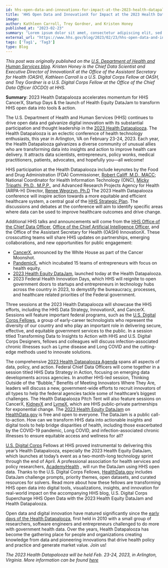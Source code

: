 ```yaml
---
id: hhs-open-data-and-innovationx-for-impact-at-the-2023-health-datapalooza
title: 'HHS Open Data and InnovationX for Impact at the 2023 Health Datapalooza'
image: 
author: Kathleen Carroll, Trey Gordner, and Kristen Honey
published_at: "2023-02-23"
summary: "Lorem ipsum dolor sit amet, consectetur adipiscing elit, sed do eiusmod tempor incididunt ut labore et dolore magna aliqua. Dictum non consectetur a erat nam. Tempor commodo ullamcorper a lacus vestibulum sed arcu non odio. Facilisis magna etiam tempor orci eu. Consectetur purus ut faucibus pulvinar elementum."
external_url: "https://www.hhs.gov/blog/2023/02/23/hhs-open-data-and-innovationx-for-impact-at-the-2023-health-datapalooza.html"
tags: ['Tag1', 'Tag3']
type: Blog
---
```

*This post was originally published on the [U.S. Department of Health and Human Services blog](https://www.hhs.gov/blog/2023/02/23/hhs-open-data-and-innovationx-for-impact-at-the-2023-health-datapalooza.html). Kristen Honey is the Chief Data Scientist and Executive Director of InnovationX at the Office of the Assistant Secretary for Health (OASH), Kathleen Carroll is a U.S. Digital Corps Fellow at OASH, and Trey Gordner is a U.S. Digital Corps Fellow at the Office of the Chief Data Officer (OCDO) at HHS.*

**Summary**: 2023 Health Datapalooza accelerates momentum for HHS CancerX, Startup Days & the launch of Health Equity DataJam to transform HHS open data into tools & action.

The U.S. Department of Health and Human Services (HHS) continues to drive open data and galvanize digital innovation with its substantial participation and thought leadership in the [2023 Health Datapalooza](https://academyhealth.org/events/site/2023-health-datapalooza). The Health Datapalooza is an eclectic conference of health technology enthusiasts, this year in Arlington, VA on February 23-24, 2023. Each year, the Health Datapalooza galvanizes a diverse community of unusual allies who are transforming data into insights and action to improve health care delivery. It attracts data scientists, entrepreneurs, policy wonks, medical practitioners, patients, advocates, and hopefully you—all welcome!

HHS participation at the Health Datapalooza include keynotes by the Food and Drug Administration (FDA) Commissioner, [Robert Califf, M.D., MACC](https://www.fda.gov/about-fda/fda-organization/robert-califf); National Coordinator for Health Information Technology (ONC), [Micky Tripathi, Ph.D., M.P.P.](https://www.healthit.gov/leadership/micky-tripathi-phd-mpp), and Advanced Research Projects Agency for Health (ARPA-H) Director, [Renee Wegrzyn, Ph.D](https://arpa-h.gov/news/100-days) The 2023 Health Datapalooza conference will inspire action towards a more equitable and efficient healthcare system, a central goal of the [HHS Strategic Plan](https://public3.pagefreezer.com/browse/HHS.gov/14-12-2022T07:23/https:/www.hhs.gov/about/strategic-plan/2022-2026/index.html). The discussions and debates at the conference will aim to identify specific areas where data can be used to improve healthcare outcomes and drive change.

Additional HHS talks and announcements will come from the [HHS Office of the Chief Data Officer](https://cdo.hhs.gov/), [Office of the Chief Artificial Intelligence Officer](https://www.hhs.gov/about/agencies/asa/ocio/ai/index.html), and the Office of the Assistant Secretary for Health (OASH) InnovationX. These crosscutting teams will share HHS updates on partnerships, emerging collaborations, and new opportunities for public engagement:

* [CancerX](https://www.whitehouse.gov/briefing-room/statements-releases/2023/02/02/fact-sheet-on-one-year-anniversary-of-reignited-cancer-moonshot-biden-harris-administration-announces-new-actions-to-end-cancer-as-we-know-it/), announced by the White House as part of the Cancer Moonshot.
* [PandemicX](https://www.hhs.gov/ash/osm/innovationx/pandemicx/index.html), which incubated 15 teams of entrepreneurs with focus on health equity.
* [2023 Health Equity DataJam](https://healthdata.gov/stories/s/Health-Equity-DataJam-Homepage-2023/nqx6-g6vz), launched today at the Health Datapalooza.
* 2023 Federal Health Innovation Days, which HHS will reignite to open government doors to startups and entrepreneurs in technology hubs across the country in 2023, to demystify the bureaucracy, processes, and healthcare related priorities of the Federal government.

Three sessions at the 2023 Health Datapalooza will showcase the HHS efforts, including the HHS Data Strategy, InnovationX, and CancerX. Sessions will feature important federal programs, such as the [U.S. Digital Corps Fellows](https://digitalcorps.gsa.gov/), a group of early-career technologists who represent the diversity of our country and who play an important role in delivering secure, effective, and equitable government services to the public. In a session titled Transforming Data to Insights to Action with HHS and U.S. Digital Corps Designers, fellows and colleagues will discuss infection-associated chronic illnesses such as Lyme disease and Long COVID and the cutting-edge methods used to innovate solutions.

The comprehensive [2023 Health Datapalooza Agenda](https://academyhealth.confex.com/academyhealth/2023hdp/meetingapp.cgi)  spans all aspects of data, policy, and action. Federal Chief Data Officers will come together in a session titled HHS Data Strategy in Action, focusing on emerging data developments across agencies. In another HHS-led session, Thinking Outside of the “Bubble,” Benefits of Meeting Innovators Where They Are, leaders will discuss a new, government-wide efforts to recruit innovators of all types to help the federal agencies tackle some of healthcare’s biggest challenges. The Health Datapalooza Pitch Tent will also feature sessions on CancerX, [KidneyX](https://www.hhs.gov/ash/osm/innovationx/kidneyx/index.html) and [LymeX](https://www.hhs.gov/ash/osm/innovationx/lyme-innovation/lymex/index.html), which are HHS public-private partnerships for exponential change.
The [2023 Health Equity DataJam](https://healthdata.gov/stories/s/Health-Equity-DataJam-Homepage-2023/nqx6-g6vz) on [HealthData.gov](https://healthdata.gov/) is free and open to everyone. The DataJam is a public call-to-action. How can we transform HHS data into actionable insights and digital tools to help bridge disparities of health, including those exacerbated by the COVID-19 pandemic, Long COVID, and infection-associated chronic illnesses to ensure equitable access and wellness for all?

[U.S. Digital Corps](https://digitalcorps.gsa.gov/) Fellows at HHS proved instrumental to delivering this year’s Health Datapalooza, especially the 2023 Health Equity DataJam, which launches at today’s event as a two-month-long technology sprint through the end of April. A professional association for health services and policy researchers, [AcademyHealth](http://www.academyhealth.org/) , will run the DataJam using HHS open data. Thanks to the U.S. Digital Corps Fellows, [HealthData.gov](https://healthdata.gov/stories/s/Health-Equity-DataJam-Homepage-2023/nqx6-g6vz)  includes DataJam challenge prompts, priority themes, open datasets, and curated resources for solvers. Read more about how these fellows are transforming HHS open data into digital tools, visualizations, insights, and innovation for real-world impact on the accompanying HHS blog, U.S. Digital Corps  Supercharge HHS Open Data with the 2023 Health Equity DataJam and Health Datapalooza.

Open data and digital innovation have matured significantly since the [early days of the Health Datapalooza](https://academyhealth.org/blog/2022-11/despite-progress-we-still-need-innovation-health-data-and-policy), first held in 2010 with a small group of researchers, software engineers and entrepreneurs challenged to do more with government health data. Over the years, Health Datapalooza has become the gathering place for people and organizations creating knowledge from data and pioneering innovations that drive health policy and practice and generate market value. Join us!

*The 2023 Health Datapalooza will be held Feb. 23-24, 2023, in Arlington, Virginia. More information can be found [here](https://academyhealth.org/events/2023-02/2023-health-datapalooza)* 
